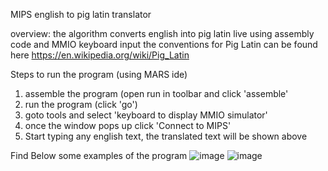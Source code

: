 MIPS english to pig latin translator 

overview:
the algorithm converts english into pig latin live using assembly code and MMIO keyboard input 
the conventions for Pig Latin can be found here https://en.wikipedia.org/wiki/Pig_Latin

Steps to run the program (using MARS ide)
1. assemble the program (open run in toolbar and click 'assemble'
2. run the program (click 'go')
3. goto tools and select 'keyboard to display MMIO simulator'
4. once the window pops up click 'Connect to MIPS'
5. Start typing any english text, the translated text will be shown above

Find Below some examples of the program 
![image](https://github.com/Siqbals/MIPS-english-to-Pig-latin-translator/assets/155264034/228e67f1-8099-4595-b515-c5bf28821441)
![image](https://github.com/Siqbals/MIPS-english-to-Pig-latin-translator/assets/155264034/2ea19ca5-0300-4200-a8ad-46482f38d39e)




  
